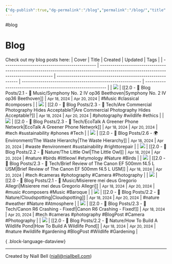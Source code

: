 ```yaml
---
{"dg-publish":true,"dg-permalink":"/blog","permalink":"/blog/","title":"Blog","contentClasses":"cards cards-cols-3 cards-cover cards-cover-no-border cards-title-hide-icons","noteIcon":"1","created":"2024-04-18T00:39:25.664+01:00","updated":"2024-04-20T21:36:41.000+01:00"}
---
```


#blog
# Blog

Check out my blog posts here:
| Cover                                         | Title                                                                                                                                 | Created                                                     | Updated                                                    | Tags                                                        |
| --------------------------------------------- | ------------------------------------------------------------------------------------------------------------------------------------- | ----------------------------------------------------------- | ---------------------------------------------------------- | ----------------------------------------------------------- |
| <img src='https://i.imgur.com/Zn891va.jpeg'/> | [[2.0 - 📝 Blog Posts/2.1 - 🎼 Music/Symphony No. 2 IV op36 Beethoven\|Symphony No. 2 IV op36 Beethoven]]                          | <i icon-name=calendar-clock></i><small>Apr 18, 2024</small> | <i icon-name=calendar-plus></i><small>Apr 20, 2024</small> | #Music #classical #composers                                |
| <img src='https://i.imgur.com/a0xdQzW.jpeg'/> | [[2.0 - 📝 Blog Posts/2.3 - 💾 Tech/Are Commercial Photography Hides Acceptable?\|Are Commercial Photography Hides Acceptable?]]   | <i icon-name=calendar-clock></i><small>Apr 18, 2024</small> | <i icon-name=calendar-plus></i><small>Apr 20, 2024</small> | #photography #wildlife #ethics                              |
| <img src='https://i.imgur.com/6HNhbjt.jpeg'/> | [[2.0 - 📝 Blog Posts/2.3 - 💾 Tech/EcoTalk A Greener Phone Network\|EcoTalk A Greener Phone Network]]                             | <i icon-name=calendar-clock></i><small>Apr 18, 2024</small> | <i icon-name=calendar-plus></i><small>Apr 20, 2024</small> | #tech #sustainability #phones #Tech                         |
| <img src='https://i.imgur.com/6zfWazY.jpeg'/> | [[2.0 - 📝 Blog Posts/2.6 - 🌍 Environment/The Waste Hierarchy\|The Waste Hierarchy]]                                              | <i icon-name=calendar-clock></i><small>Apr 18, 2024</small> | <i icon-name=calendar-plus></i><small>Apr 20, 2024</small> | #waste #environment #sustainability #righttorepair          |
| <img src='https://i.imgur.com/4TOgr4b.jpeg'/> | [[2.0 - 📝 Blog Posts/2.2 - 🌱 Nature/The Little Owl\|The Little Owl]]                                                             | <i icon-name=calendar-clock></i><small>Apr 18, 2024</small> | <i icon-name=calendar-plus></i><small>Apr 20, 2024</small> | #nature #birds #littleowl #etymology #Nature #Birds         |
| <img src='https://i.imgur.com/jGPwQ43.jpeg'/> | [[2.0 - 📝 Blog Posts/2.3 - 💾 Tech/Brief Review of The Canon EF 500mm f4.5 L USM\|Brief Review of The Canon EF 500mm f4.5 L USM]] | <i icon-name=calendar-clock></i><small>Apr 18, 2024</small> | <i icon-name=calendar-plus></i><small>Apr 20, 2024</small> | #tech #cameras #photography #Camera #Photography            |
| <img src='https://i.imgur.com/Zn891va.jpeg'/> | [[2.0 - 📝 Blog Posts/2.1 - 🎼 Music/Misierere mei deus Gregorio Allegri\|Misierere mei deus Gregorio Allegri]]                    | <i icon-name=calendar-clock></i><small>Apr 18, 2024</small> | <i icon-name=calendar-plus></i><small>Apr 20, 2024</small> | #music #composers #Music #Baroque                           |
| <img src='https://i.imgur.com/EyV94Ox.jpeg'/> | [[2.0 - 📝 Blog Posts/2.2 - 🌱 Nature/Cloudspotting\|Cloudspotting]]                                                               | <i icon-name=calendar-clock></i><small>Apr 18, 2024</small> | <i icon-name=calendar-plus></i><small>Apr 20, 2024</small> | #nature #weather #Nature #Atmosphere                        |
| <img src='https://i.imgur.com/zWS53Em.jpeg'/> | [[2.0 - 📝 Blog Posts/2.3 - 💾 Tech/Canon R6 Crashing - Fixed!\|Canon R6 Crashing - Fixed!]]                                       | <i icon-name=calendar-clock></i><small>Apr 18, 2024</small> | <i icon-name=calendar-plus></i><small>Apr 20, 2024</small> | #tech #cameras #photography #BlogPost #Camera #Photography  |
| <img src='https://i.imgur.com/KSajmT4.jpeg'/> | [[2.0 - 📝 Blog Posts/2.2 - 🌱 Nature/How To Build A Wildlife Pond\|How To Build A Wildlife Pond]]                                 | <i icon-name=calendar-clock></i><small>Apr 18, 2024</small> | <i icon-name=calendar-plus></i><small>Apr 20, 2024</small> | #nature #wildlife #gardening #BlogPost #Wildlife #Gardening |

{ .block-language-dataview}

---
Created by Niall Bell (niall@niallbell.com)